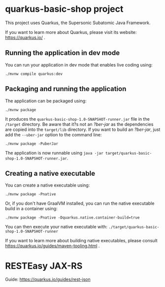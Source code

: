 # quarkus-basic-shop project

This project uses Quarkus, the Supersonic Subatomic Java Framework.

If you want to learn more about Quarkus, please visit its website: https://quarkus.io/ .

## Running the application in dev mode

You can run your application in dev mode that enables live coding using:

```shell script
./mvnw compile quarkus:dev
```

## Packaging and running the application

The application can be packaged using:

```shell script
./mvnw package
```

It produces the `quarkus-basic-shop-1.0-SNAPSHOT-runner.jar` file in the `/target` directory. Be aware that it?s not
an _?ber-jar_ as the dependencies are copied into the `target/lib` directory. If you want to build an _?ber-jar_, just
add the `--uber-jar` option to the command line:

```shell script
./mvnw package -PuberJar
```

The application is now runnable using `java -jar target/quarkus-basic-shop-1.0-SNAPSHOT-runner.jar`.

## Creating a native executable

You can create a native executable using:

```shell script
./mvnw package -Pnative
```

Or, if you don't have GraalVM installed, you can run the native executable build in a container using:

```shell script
./mvnw package -Pnative -Dquarkus.native.container-build=true
```

You can then execute your native executable with: `./target/quarkus-basic-shop-1.0-SNAPSHOT-runner`

If you want to learn more about building native executables, please consult https://quarkus.io/guides/maven-tooling.html
.

# RESTEasy JAX-RS

Guide: https://quarkus.io/guides/rest-json


